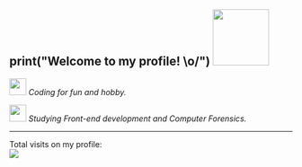 ## print("Welcome to my profile! \o/") <img src="https://i.gifer.com/origin/c6/c6cfcb9a5dce1b1a669cb670ecb776e6_w200.gif" width="100px">

<p></a><img src="https://media.giphy.com/media/WUlplcMpOCEmTGBtBW/giphy.gif" width="30"><em> Coding for fun and hobby.</em></p>
<p></a><img src="https://media.discordapp.net/attachments/831248632837308470/835723573301477406/bmo.gif" width="30vw"/> <em> Studying Front-end development and Computer Forensics. </em></p>
<hr>
Total visits on my profile: <br>
<img src="https://profile-counter.glitch.me/kg1102/count.svg">

